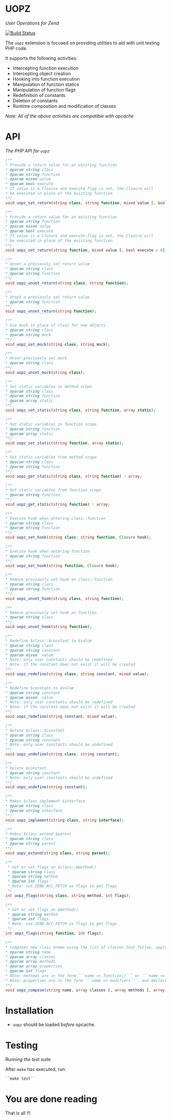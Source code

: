 UOPZ
====
*User Operations for Zend*

[![Build Status](https://travis-ci.org/krakjoe/uopz.svg?branch=master)](https://travis-ci.org/krakjoe/uopz)

The ```uopz``` extension is focused on providing utilities to aid with unit testing PHP code.

It supports the following activities:

 - Intercepting function execution
 - Intercepting object creation
 - Hooking into function execution
 - Manipulation of function statics
 - Manipulation of function flags
 - Redefinition of constants
 - Deletion of constants
 - Runtime composition and modification of classes

*Note: All of the above activities are compatible with opcache*

API
===
*The PHP API for ```uopz```*

```php
/**
* Provide a return value for an existing function
* @param string class
* @param string function
* @param mixed value
* @param bool execute
* If value is a Closure and execute flag is set, the Closure will
* be executed in place of the existing function
**/
void uopz_set_return(string class, string function, mixed value [, bool execute = 0]);

/**
* Provide a return value for an existing function
* @param string function
* @param mixed value
* @param bool execute
* If value is a Closure and execute flag is set, the Closure will
* be executed in place of the existing function
**/
void uopz_set_return(string function, mixed value [, bool execute = 0]);

/**
* Unset a previously set return value
* @param string class
* @param string function
**/
void uopz_unset_return(string class, string function);

/**
* Unset a previously set return value
* @param string function
**/
void uopz_unset_return(string function);

/**
* Use mock in place of class for new objects
* @param string class
* @param string mock
**/
void uopz_set_mock(string class, string mock);

/**
* Unset previously set mock
* @param string class
**/
void uopz_unset_mock(string class);

/**
* Set static variables in method scope
* @param string class
* @param string function
* @param array static
**/
void uopz_set_static(string class, string function, array static);

/**
* Set static variables in function scope
* @param string function
* @param array static
**/
void uopz_set_static(string function, array static);

/**
* Get static variables from method scope
* @param string class
* @param string function
**/
void uopz_get_static(string class, string function) : array;

/**
* Get static variables from function scope
* @param string function
**/
void uopz_get_static(string function) : array;

/**
* Execute hook when entering class::function
* @param string class
* @param string function
**/
void uopz_set_hook(string class, string function, Closure hook);

/**
* Execute hook when entering function
* @param string function
**/
void uopz_set_hook(string function, Closure hook);

/**
* Remove previously set hook on class::function
* @param string class
* @param string function
**/
void uopz_unset_hook(string class, string function);

/**
* Remove previously set hook on function
* @param string class
**/
void uopz_unset_hook(string function);

/**
* Redefine $class::$constant to $value
* @param string class
* @param string constant
* @param mixed  value
* Note: only user constants should be redefined
* Note: if the constant does not exist it will be created
**/
void uopz_redefine(string class, string constant, mixed value);

/**
* Redefine $constant to $value
* @param string constant
* @param mixed  value
* Note: only user constants should be redefined
* Note: if the constant does not exist it will be created
**/
void uopz_redefine(string constant, mixed value);

/**
* Delete $class::$constant
* @param string class
* @param string constant
* Note: only user constants should be undefined
**/
void uopz_undefine(string class, string constant);

/**
* Delete $constant
* @param string constant
* Note: only user constants should be undefined
**/
void uopz_undefine(string constant);

/**
* Makes $class implement $interface
* @param string class
* @param string interface
**/
void uopz_implement(string class, string interface);

/**
* Makes $class extend $parent
* @param string class
* @param string parent
**/
void uopz_extend(string class, string parent);

/**
 * Get or set flags on $class::$method()
 * @param string class
 * @param string method
 * @param int flags
 * Note: use ZEND_ACC_FETCH as flags to get flags
 */
int uopz_flags(string class, string method, int flags);

/**
 * Get or set flags on $method()
 * @param string method
 * @param int flags
 * Note: use ZEND_ACC_FETCH as flags to get flags
 */
int uopz_flags(string function, int flags);

/**
* Composes new class $name using the list of classes that follow, applying all methods provided
* @param string name
* @param array classes
* @param array methods
* @param array properties
* @param int flags
* Note: methods are in the form ```name => function()``` or ```name => [flags => function]```
* Note: properties are in the form ```name => modifiers```, and declared null
**/
void uopz_compose(string name, array classes [, array methods [, array properties [, int flags = ZEND_ACC_CLASS]]]);
```

Installation
============

 - ```uopz``` should be loaded *before* opcache.
 
Testing
=======
*Running the test suite*

After ``make`` has executed, run:

	``make test``

You are done reading
====================
That is all !!!
